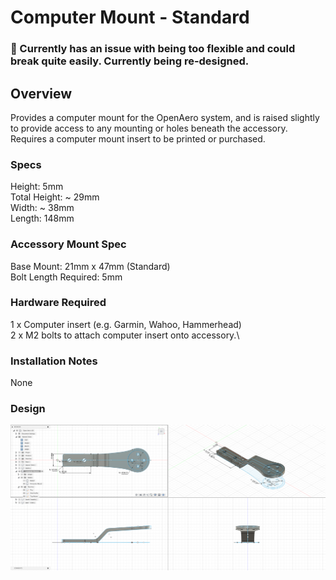 # Computer Mount - Standard

 ### 🛑 Currently has an issue with being too flexible and could break quite easily. Currently being re-designed.

## Overview

Provides a computer mount for the OpenAero system, and is raised slightly to provide access to any mounting or holes beneath the accessory. Requires a computer mount insert to be printed or purchased.

### Specs
Height: 5mm\
Total Height: ~ 29mm\
Width: ~ 38mm\
Length: 148mm

### Accessory Mount Spec
Base Mount: 21mm x 47mm (Standard)\
Bolt Length Required: 5mm

### Hardware Required
1 x Computer insert (e.g. Garmin, Wahoo, Hammerhead)\
2 x M2 bolts to attach computer insert onto accessory.\

### Installation Notes

None

### Design

![Design Screenshot](Images/Design-Computer-Mount-v1.png)